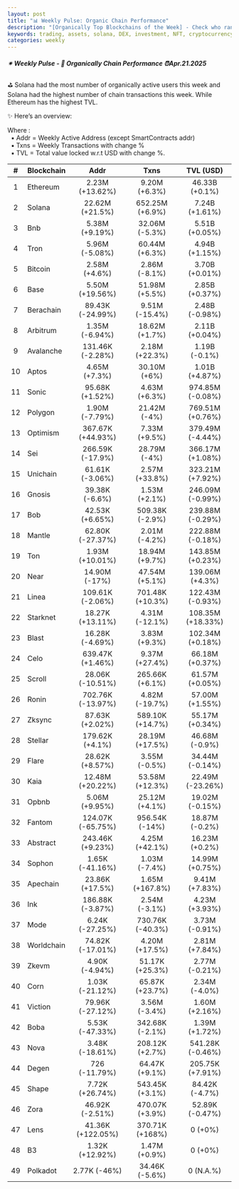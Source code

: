 ```yaml
---
layout: post
title: "📊 Weekly Pulse: Organic Chain Performance"
description: "[Organically Top Blockchains of the Week] - Check who ranked first this week in address, transactions and TVL"
keywords: trading, assets, solana, DEX, investment, NFT, cryptocurrency, SOL, blockchain, dapps
categories: weekly
---
```


##### ✴ Weekly Pulse - 📌 *Organically Chain Performance ⏰Apr.21.2025*

⛳ Solana had the most number of organically active users this week and Solana had the highest number of chain transactions this week. While Ethereum has the highest TVL.

✨ Here’s an overview:

Where :  
&nbsp; ▪ Addr = Weekly Active Address (except SmartContracts addr)  
&nbsp; ▪ Txns = Weekly Transactions with change %  
&nbsp; ▪ TVL = Total value locked w.r.t USD with change %.  

| # | Blockchain |   Addr   |   Txns  | TVL (USD) |
|:-:|:-----------|:--------:|:-------:|:---------:|
|1 | Ethereum | 2.23M (+13.62%) | 9.20M (+6.3%) | 46.33B (+0.1%) |
|2 | Solana | 22.62M (+21.5%) | 652.25M (+6.9%) | 7.24B (+1.61%) |
|3 | Bnb | 5.38M (+9.19%) | 32.06M (-5.3%) | 5.51B (+0.05%) |
|4 | Tron | 5.96M (-5.08%) | 60.44M (+6.3%) | 4.94B (+1.15%) |
|5 | Bitcoin | 2.58M (+4.6%) | 2.86M (-8.1%) | 3.70B (+0.01%) |
|6 | Base | 5.50M (+19.56%) | 51.98M (+5.5%) | 2.85B (+0.37%) |
|7 | Berachain | 89.43K (-24.99%) | 9.51M (-15.4%) | 2.48B (-0.98%) |
|8 | Arbitrum | 1.35M (-6.94%) | 18.62M (+1.7%) | 2.11B (+0.04%) |
|9 | Avalanche | 131.46K (-2.28%) | 2.18M (+22.3%) | 1.19B (-0.1%) |
|10 | Aptos | 4.65M (+7.3%) | 30.10M (+6%) | 1.01B (+4.87%) |
|11 | Sonic | 95.68K (+1.52%) | 4.63M (+6.3%) | 974.85M (-0.08%) |
|12 | Polygon | 1.90M (-7.79%) | 21.42M (-4%) | 769.51M (+0.76%) |
|13 | Optimism | 367.67K (+44.93%) | 7.33M (+9.5%) | 379.49M (-4.44%) |
|14 | Sei | 266.59K (-17.9%) | 28.79M (-4%) | 366.17M (+1.08%) |
|15 | Unichain | 61.61K (-3.06%) | 2.57M (+33.8%) | 323.21M (+7.92%) |
|16 | Gnosis | 39.38K (-6.6%) | 1.53M (+2.1%) | 246.09M (-0.99%) |
|17 | Bob | 42.53K (+6.65%) | 509.38K (-2.9%) | 239.88M (-0.29%) |
|18 | Mantle | 62.80K (-27.37%) | 2.01M (-4.2%) | 222.88M (-0.18%) |
|19 | Ton | 1.93M (+10.01%) | 18.94M (+9.7%) | 143.85M (+0.23%) |
|20 | Near | 14.90M (-17%) | 47.54M (+5.1%) | 139.06M (+4.3%) |
|21 | Linea | 109.61K (-2.06%) | 701.48K (+10.3%) | 122.43M (-0.93%) |
|22 | Starknet | 18.27K (+13.11%) | 4.31M (-12.1%) | 108.35M (+18.33%) |
|23 | Blast | 16.28K (-4.69%) | 3.83M (+9.3%) | 102.34M (+0.18%) |
|24 | Celo | 639.47K (+1.46%) | 9.37M (+27.4%) | 66.18M (+0.37%) |
|25 | Scroll | 28.06K (-10.51%) | 265.66K (+6.1%) | 61.57M (+0.05%) |
|26 | Ronin | 702.76K (-13.97%) | 4.82M (-19.7%) | 57.00M (+1.55%) |
|27 | Zksync | 87.63K (+2.02%) | 589.10K (+14.7%) | 55.17M (+0.34%) |
|28 | Stellar | 179.62K (+4.1%) | 28.19M (+17.5%) | 46.68M (-0.9%) |
|29 | Flare | 28.62K (+8.57%) | 3.55M (-0.5%) | 34.44M (-0.14%) |
|30 | Kaia | 12.48M (+20.22%) | 53.58M (+12.3%) | 22.49M (-23.26%) |
|31 | Opbnb | 5.06M (+9.95%) | 25.12M (+4.1%) | 19.02M (-0.15%) |
|32 | Fantom | 124.07K (-65.75%) | 956.54K (-14%) | 18.87M (-0.2%) |
|33 | Abstract | 243.46K (+9.23%) | 4.25M (+42.1%) | 16.23M (+0.2%) |
|34 | Sophon | 1.65K (-41.16%) | 1.03M (-7.4%) | 14.99M (+0.75%) |
|35 | Apechain | 23.86K (+17.5%) | 1.65M (+167.8%) | 9.41M (+7.83%) |
|36 | Ink | 186.88K (-3.87%) | 2.54M (-3.1%) | 4.23M (+3.93%) |
|37 | Mode | 6.24K (-27.25%) | 730.76K (-40.3%) | 3.73M (-0.91%) |
|38 | Worldchain | 74.82K (-17.01%) | 4.20M (+17.5%) | 2.81M (+7.84%) |
|39 | Zkevm | 4.90K (-4.94%) | 51.17K (+25.3%) | 2.77M (-0.21%) |
|40 | Corn | 1.03K (-21.12%) | 65.87K (+23.7%) | 2.34M (-4.0%) |
|41 | Viction | 79.96K (-27.12%) | 3.56M (-3.4%) | 1.60M (+2.16%) |
|42 | Boba | 5.53K (-47.33%) | 342.68K (-2.1%) | 1.39M (+1.72%) |
|43 | Nova | 3.48K (-18.61%) | 208.12K (+2.7%) | 541.28K (-0.46%) |
|44 | Degen | 726 (-11.79%) | 64.47K (+9.1%) | 205.75K (+7.91%) |
|45 | Shape | 7.72K (+26.74%) | 543.45K (+3.1%) | 84.42K (-4.7%) |
|46 | Zora | 46.92K (-2.51%) | 470.07K (+3.9%) | 52.89K (-0.47%) |
|47 | Lens | 41.36K (+122.05%) | 370.71K (+168%) | 0 (+0%) |
|48 | B3 | 1.32K (+12.92%) | 1.47M (+0.9%) | 0 (+0%) |
|49 | Polkadot | 2.77K (-46%) | 34.46K (-5.6%) | 0 (N.A.%) |